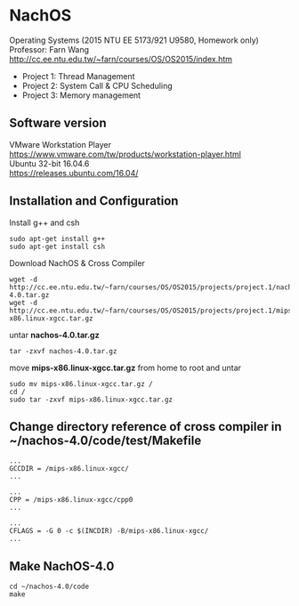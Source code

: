 # NachOS
Operating Systems (2015 NTU EE 5173/921 U9580, Homework only)<br/>
Professor: Farn Wang<br/>
http://cc.ee.ntu.edu.tw/~farn/courses/OS/OS2015/index.htm

* Project 1: Thread Management
* Project 2: System Call & CPU Scheduling
* Project 3: Memory management


## Software version<br/>
VMware Workstation Player<br/>
https://www.vmware.com/tw/products/workstation-player.html<br/>
Ubuntu 32-bit 16.04.6<br/>
https://releases.ubuntu.com/16.04/<br/>


## Installation and Configuration<br/>
Install g++ and csh
```
sudo apt-get install g++
sudo apt-get install csh
```
Download NachOS & Cross Compiler
```
wget -d http://cc.ee.ntu.edu.tw/~farn/courses/OS/OS2015/projects/project.1/nachos-4.0.tar.gz
wget -d http://cc.ee.ntu.edu.tw/~farn/courses/OS/OS2015/projects/project.1/mips-x86.linux-xgcc.tar.gz
```
untar **nachos-4.0.tar.gz**
```
tar -zxvf nachos-4.0.tar.gz
```
move **mips-x86.linux-xgcc.tar.gz** from home to root and untar
```
sudo mv mips-x86.linux-xgcc.tar.gz /
cd /
sudo tar -zxvf mips-x86.linux-xgcc.tar.gz
```
## Change directory reference of cross compiler in ~/nachos-4.0/code/test/Makefile

```
...
GCCDIR = /mips-x86.linux-xgcc/
...
```

```
...
CPP = /mips-x86.linux-xgcc/cpp0
...
```

```
...
CFLAGS = -G 0 -c $(INCDIR) -B/mips-x86.linux-xgcc/
...
```
## Make NachOS-4.0
```
cd ~/nachos-4.0/code
make
```
